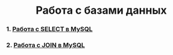 <h1 align="center">Работа с базами данных

### 1. [Работа с SELECT в MySQL](https://docs.google.com/spreadsheets/d/1Jh6f4iBfTgOs8_IoUUZEGOlQOu2uKVekuIfDoGIMG3o/edit#gid=0)

### 2. [Работа с JOIN в MySQL](https://docs.google.com/spreadsheets/d/1-gg9xrRWh3k1TDe8Oknc_mHUjeeiBqtnmXRmpvwMUBM/edit#gid=0)
